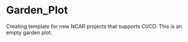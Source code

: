 # Garden_Plot
Creating template for new NCAR projects that supports CI/CD. This is an empty garden plot. 
